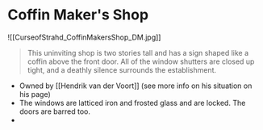 # Coffin Maker's Shop
![[CurseofStrahd_CoffinMakersShop_DM.jpg]]
> This uninviting shop is two stories tall and has a sign shaped like a coffin above the front door. All of the window shutters are closed up tight, and a deathly silence surrounds the establishment.

* Owned by [[Hendrik van der Voort]] (see more info on his situation on his page)
* The windows are latticed iron and frosted glass and are locked. The doors are  barred too.
* 